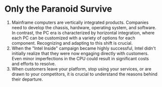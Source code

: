 # Only the Paranoid Survive

1. Mainframe computers are vertically integrated products. Companies need to develop the chassis, hardware, operating system, and software. In contrast, the PC era is characterized by horizontal integration, where each PC can be customized with a variety of options for each component. Recognizing and adapting to this shift is crucial.
2. When the "Intel Inside" campaign became highly successful, Intel didn't initially realize that they were now engaging directly with customers. Even minor imperfections in the CPU could result in significant costs and efforts to resolve.
3. When customers leave your platform, stop using your services, or are drawn to your competitors, it is crucial to understand the reasons behind their departure.
